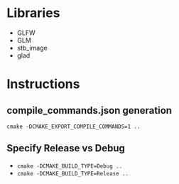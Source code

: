 # Libraries
* GLFW
* GLM
* stb_image
* glad

# Instructions
## compile_commands.json generation
```cmake -DCMAKE_EXPORT_COMPILE_COMMANDS=1 ..```
## Specify Release vs Debug
* ```cmake -DCMAKE_BUILD_TYPE=Debug ..```
* ```cmake -DCMAKE_BUILD_TYPE=Release ..```
